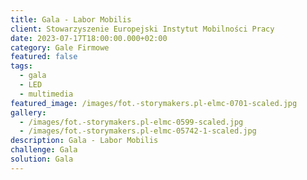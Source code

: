 ```yaml
---
title: Gala - Labor Mobilis
client: Stowarzyszenie Europejski Instytut Mobilności Pracy
date: 2023-07-17T18:00:00.000+02:00
category: Gale Firmowe
featured: false
tags:
  - gala
  - LED
  - multimedia
featured_image: /images/fot.-storymakers.pl-elmc-0701-scaled.jpg
gallery:
  - /images/fot.-storymakers.pl-elmc-0599-scaled.jpg
  - /images/fot.-storymakers.pl-elmc-05742-1-scaled.jpg
description: Gala - Labor Mobilis
challenge: Gala
solution: Gala
---
```

